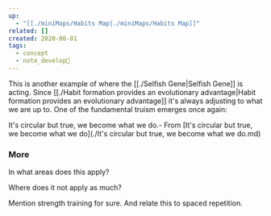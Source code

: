 ```yaml
---
up:
  - "[[./miniMaps/Habits Map|./miniMaps/Habits Map]]"
related: []
created: 2020-06-01
tags:
  - concept
  - note_develop🍃
---
```

This is another example of where the [[./Selfish Gene|Selfish Gene]] is acting. Since [[./Habit formation provides an evolutionary advantage|Habit formation provides an evolutionary advantage]] it's always adjusting to what we are up to. One of the fundamental truism emerges once again:

It's circular but true, we become what we do.- From [It's circular but true, we become what we do](./It's circular but true, we become what we do.md)

### More
In what areas does this apply?

Where does it not apply as much?

Mention strength training for sure. And relate this to spaced repetition.



